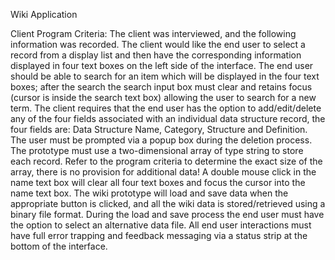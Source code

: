 Wiki Application


Client Program Criteria:
The client was interviewed, and the following information was recorded. The client would like the end user to select a record from a display list and then have the corresponding information displayed in four text boxes on the left side of the interface. The end user should be able to search for an item which will be displayed in the four text boxes; after the search the search input box must clear and retains focus (cursor is inside the search text box) allowing the user to search for a new term.
The client requires that the end user has the option to add/edit/delete any of the four fields associated with an individual data structure record, the four fields are: Data Structure Name, Category, Structure and Definition. The user must be prompted via a popup box during the deletion process.
The prototype must use a two-dimensional array of type string to store each record. Refer to the program criteria to determine the exact size of the array, there is no provision for additional data! A double mouse click in the name text box will clear all four text boxes and focus the cursor into the name text box.
The wiki prototype will load and save data when the appropriate button is clicked, and all the wiki data is stored/retrieved using a binary file format. During the load and save process the end user must have the option to select an alternative data file. All end user interactions must have full error trapping and feedback messaging via a status strip at the bottom of the interface.
